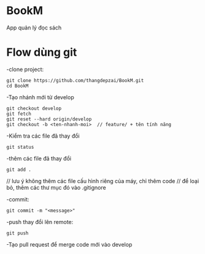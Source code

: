 # BookM
App quản lý đọc sách


# Flow dùng git

-clone project:
```
git clone https://github.com/thangdepzai/BookM.git
cd BookM
```
-Tạo nhánh mới từ develop
```
git checkout develop
git fetch
git reset --hard origin/develop
git checkout -b <ten-nhanh-moi>  // feature/ + tên tính năng
```
-Kiểm tra các file đã thay đổi
```
git status
```
-thêm các file đã thay đổi
```
git add .
```
// lưu ý không thêm các file cấu hình riêng của máy, chỉ thêm code
// để loại bỏ, thêm các thư mục đó vào .gitignore

-commit:
```
git commit -m "<message>"
```
-push thay đổi lên remote:
```
git push
```
-Tạo pull request để merge code mới vào develop







